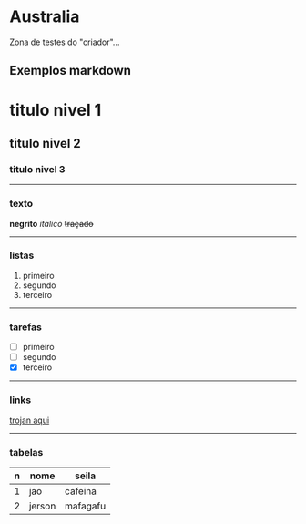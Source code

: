 # Australia
 Zona de testes do "criador"...
## Exemplos markdown ##
# titulo nivel 1
## titulo nivel 2
### titulo nivel 3
***
### texto
**negrito**
*italico*
~~traçado~~
***
### listas
   1. primeiro
   55. segundo
   48787. terceiro
***
### tarefas
- [ ] primeiro
- [ ] segundo
- [x] terceiro
***
### links
[trojan aqui](https://www.google.com/imgres?imgurl=https%3A%2F%2F1.bp.blogspot.com%2F-j-Pgd5ZtRNc%2FWZrfx3CdF0I%2FAAAAAAAAApU%2F1OwFy8POEqY4I5gztUHPUnJuR6tui193ACLcBGAs%2Fs1600%2FMia-Khalifa-Nude-Big-Ass-And-Pussy.jpg&imgrefurl=https%3A%2F%2Fmia-album.blogspot.com%2F2017%2F08%2Fmia-khalifa-latest-nude-images.html&tbnid=hhp-Mu5n6Y7-wM&vet=12ahUKEwiS9Pqj5efsAhVACLkGHcObDy8QMygIegUIARCTAQ..i&docid=SK_zj2a9iK1UMM&w=1600&h=986&q=mia%20khalifa%20nud&client=ubuntu&ved=2ahUKEwiS9Pqj5efsAhVACLkGHcObDy8QMygIegUIARCTAQ)
***
### tabelas
n | nome | seila
---|---|---
1 | jao | cafeina
2 | jerson | mafagafu

